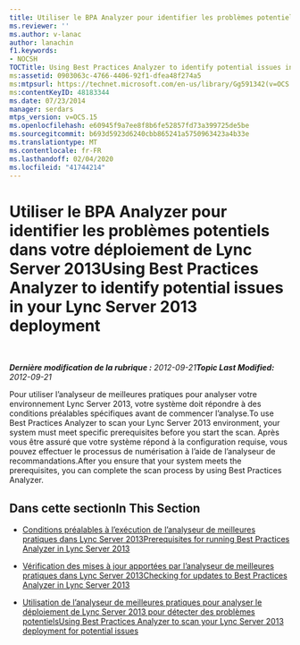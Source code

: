 ```yaml
---
title: Utiliser le BPA Analyzer pour identifier les problèmes potentiels dans votre déploiement
ms.reviewer: ''
ms.author: v-lanac
author: lanachin
f1.keywords:
- NOCSH
TOCTitle: Using Best Practices Analyzer to identify potential issues in your deployment
ms:assetid: 0903063c-4766-4406-92f1-dfea48f274a5
ms:mtpsurl: https://technet.microsoft.com/en-us/library/Gg591342(v=OCS.15)
ms:contentKeyID: 48183344
ms.date: 07/23/2014
manager: serdars
mtps_version: v=OCS.15
ms.openlocfilehash: e60945f9a7ee8f8b6fe52857fd73a399725de5be
ms.sourcegitcommit: b693d5923d6240cbb865241a5750963423a4b33e
ms.translationtype: MT
ms.contentlocale: fr-FR
ms.lasthandoff: 02/04/2020
ms.locfileid: "41744214"
---
```

<div data-xmlns="http://www.w3.org/1999/xhtml">

<div class="topic" data-xmlns="http://www.w3.org/1999/xhtml" data-msxsl="urn:schemas-microsoft-com:xslt" data-cs="http://msdn.microsoft.com/en-us/">

<div data-asp="http://msdn2.microsoft.com/asp">

# <a name="using-best-practices-analyzer-to-identify-potential-issues-in-your-lync-server-2013-deployment"></a><span data-ttu-id="80a76-102">Utiliser le BPA Analyzer pour identifier les problèmes potentiels dans votre déploiement de Lync Server 2013</span><span class="sxs-lookup"><span data-stu-id="80a76-102">Using Best Practices Analyzer to identify potential issues in your Lync Server 2013 deployment</span></span>

</div>

<div id="mainSection">

<div id="mainBody">

<span> </span>

<span data-ttu-id="80a76-103">_**Dernière modification de la rubrique :** 2012-09-21_</span><span class="sxs-lookup"><span data-stu-id="80a76-103">_**Topic Last Modified:** 2012-09-21_</span></span>

<span data-ttu-id="80a76-104">Pour utiliser l’analyseur de meilleures pratiques pour analyser votre environnement Lync Server 2013, votre système doit répondre à des conditions préalables spécifiques avant de commencer l’analyse.</span><span class="sxs-lookup"><span data-stu-id="80a76-104">To use Best Practices Analyzer to scan your Lync Server 2013 environment, your system must meet specific prerequisites before you start the scan.</span></span> <span data-ttu-id="80a76-105">Après vous être assuré que votre système répond à la configuration requise, vous pouvez effectuer le processus de numérisation à l’aide de l’analyseur de recommandations.</span><span class="sxs-lookup"><span data-stu-id="80a76-105">After you ensure that your system meets the prerequisites, you can complete the scan process by using Best Practices Analyzer.</span></span>

<div>

## <a name="in-this-section"></a><span data-ttu-id="80a76-106">Dans cette section</span><span class="sxs-lookup"><span data-stu-id="80a76-106">In This Section</span></span>

  - [<span data-ttu-id="80a76-107">Conditions préalables à l’exécution de l’analyseur de meilleures pratiques dans Lync Server 2013</span><span class="sxs-lookup"><span data-stu-id="80a76-107">Prerequisites for running Best Practices Analyzer in Lync Server 2013</span></span>](lync-server-2013-prerequisites-for-running-best-practices-analyzer.md)

  - [<span data-ttu-id="80a76-108">Vérification des mises à jour apportées par l’analyseur de meilleures pratiques dans Lync Server 2013</span><span class="sxs-lookup"><span data-stu-id="80a76-108">Checking for updates to Best Practices Analyzer in Lync Server 2013</span></span>](lync-server-2013-checking-for-updates-to-best-practices-analyzer.md)

  - [<span data-ttu-id="80a76-109">Utilisation de l’analyseur de meilleures pratiques pour analyser le déploiement de Lync Server 2013 pour détecter des problèmes potentiels</span><span class="sxs-lookup"><span data-stu-id="80a76-109">Using Best Practices Analyzer to scan your Lync Server 2013 deployment for potential issues</span></span>](lync-server-2013-using-best-practices-analyzer-to-scan-your-deployment-for-potential-issues.md)

</div>

</div>

<span> </span>

</div>

</div>

</div>

